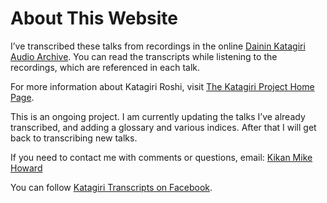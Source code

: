 # About This Website

I’ve transcribed these talks from recordings in the online [Dainin Katagiri Audio Archive](http://www.mnzencenter.org/katagiri_talks.php). You can read the transcripts while listening to the recordings, which are referenced in each talk.

For more information about Katagiri Roshi, visit [The Katagiri Project Home Page](http://www.mnzencenter.org/katagiri/). 

This is an ongoing project. I am currently updating the talks I’ve already transcribed, and adding a glossary and various indices. After that I will get back to transcribing new talks.

If you need to contact me with comments or questions, email: [Kikan Mike Howard](mailto:michaelhoward@mac.com)

You can follow [Katagiri Transcripts on Facebook](https://www.facebook.com/KatagiriTranscripts).
